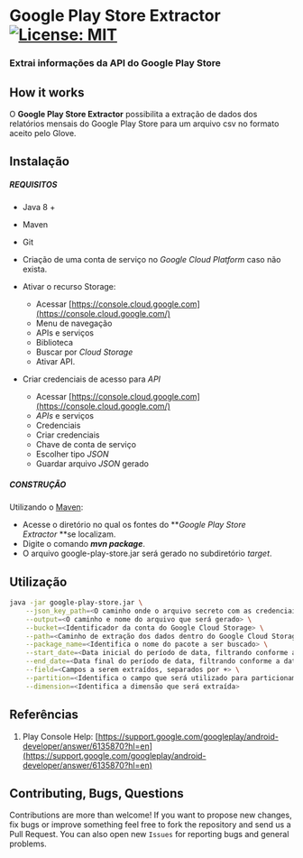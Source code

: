 # Google Play Store Extractor [![License: MIT](https://img.shields.io/badge/License-MIT-yellow.svg)](https://opensource.org/licenses/MIT)
### Extrai informações da API do Google Play Store

## How it works

O **Google Play Store Extractor** possibilita a extração de dados dos relatórios mensais do Google Play Store para um arquivo csv no formato aceito pelo Glove.

## Instalação

##### REQUISITOS

- Java 8 +
- Maven
- Git
- Criação de uma conta de serviço no _Google Cloud Platform_ caso não exista.
- Ativar o recurso Storage: 
    - Acessar [https://console.cloud.google.com](https://console.cloud.google.com/)
    - Menu de navegação
    - APIs e serviços
    - Biblioteca
    - Buscar por _Cloud Storage_
    - Ativar API.

- Criar credenciais de acesso para _API_
    - Acessar [https://console.cloud.google.com](https://console.cloud.google.com/)
    - _APIs_ e serviços
    - Credenciais
    - Criar credenciais
    - Chave de conta de serviço
    - Escolher tipo _JSON_
    - Guardar arquivo _JSON_ gerado

##### CONSTRUÇÃO

Utilizando o [Maven](https://maven.apache.org/):

- Acesse o diretório no qual os fontes do **_Google Play Store Extractor_ **se localizam.
- Digite o comando _**mvn package**_.
- O arquivo google-play-store.jar será gerado no subdiretório _target_.

## Utilização

```bash
java -jar google-play-store.jar \
	--json_key_path=<O caminho onde o arquivo secreto com as credenciais está localizado> \
	--output=<O caminho e nome do arquivo que será gerado> \
	--bucket=<Identificador da conta do Google Cloud Storage> \
	--path=<Caminho de extração dos dados dentro do Google Cloud Storage> \
	--package_name=<Identifica o nome do pacote a ser buscado> \
	--start_date=<Data inicial do período de data, filtrando conforme a data de modificação do arquivo no Google Cloud Storage> \
	--end_date=<Data final do período de data, filtrando conforme a data de modificação do arquivo no Google Cloud Storage> \
	--field=<Campos a serem extraídos, separados por +> \
	--partition=<Identifica o campo que será utilizado para particionamento dos dados> \
	--dimension=<Identifica a dimensão que será extraída>
```

## Referências

1. Play Console Help: [https://support.google.com/googleplay/android-developer/answer/6135870?hl=en](https://support.google.com/googleplay/android-developer/answer/6135870?hl=en)

## Contributing, Bugs, Questions
Contributions are more than welcome! If you want to propose new changes, fix bugs or improve something feel free to fork the repository and send us a Pull Request. You can also open new `Issues` for reporting bugs and general problems.
